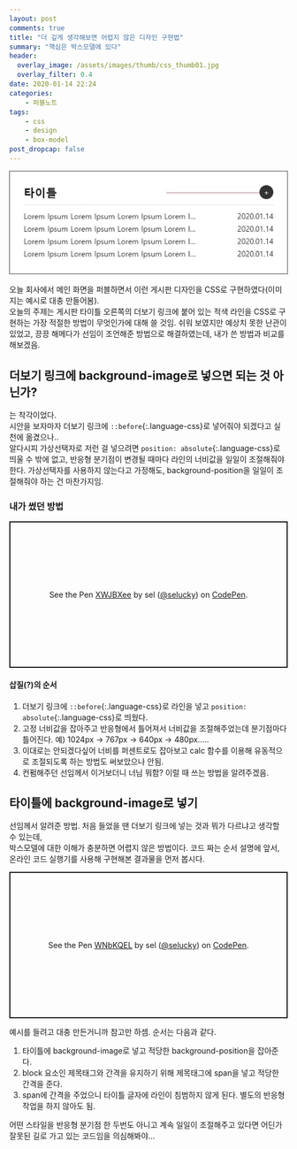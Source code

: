 ```yaml
---
layout: post
comments: true
title: "더 깊게 생각해보면 어렵지 않은 디자인 구현법"
summary: "핵심은 박스모델에 있다"
header:
  overlay_image: /assets/images/thumb/css_thumb01.jpg
  overlay_filter: 0.4
date: 2020-01-14 22:24
categories:
    - 퍼블노트
tags:
    - css
    - design
    - box-model
post_dropcap: false
---
```


![디자인 예시](/assets/images/post/css-line_img01.jpg)

오늘 회사에서 메인 화면을 퍼블하면서 이런 게시판 디자인을 CSS로 구현하였다(이미지는 예시로 대충 만들어봄).  
오늘의 주제는 게시판 타이틀 오른쪽의 더보기 링크에 붙어 있는 적색 라인을 CSS로 구현하는 가장 적절한 방법이 무엇인가에 대해 쓸 것임. 쉬워 보였지만 예상치 못한 난관이 있었고, 끙끙 해메다가 선임이 조언해준 방법으로 해결하였는데, 내가 쓴 방법과 비교를 해보겠음.

## 더보기 링크에 background-image로 넣으면 되는 것 아닌가?

는 착각이었다.  
시안을 보자마자 더보기 링크에 ```::before```{:.language-css}로 넣어줘야 되겠다고 실천에 옮겼으나..  
알다시피 가상선택자로 저런 걸 넣으려면 ```position: absolute```{:.language-css}로 띄울 수 밖에 없고, 반응형 분기점이 변경될 때마다 라인의 너비값을 일일이 조절해줘야 한다. 가상선택자를 사용하지 않는다고 가정해도, background-position을 일일이 조절해줘야 하는 건 마찬가지임.

### 내가 썼던 방법

<p class="codepen" data-height="265" data-theme-id="default" data-default-tab="css,result" data-user="selucky" data-slug-hash="XWJBXee" style="height: 265px; box-sizing: border-box; display: flex; align-items: center; justify-content: center; border: 2px solid; margin: 1em 0; padding: 1em;" data-pen-title="XWJBXee">
  <span>See the Pen <a href="https://codepen.io/selucky/pen/XWJBXee">
  XWJBXee</a> by sel (<a href="https://codepen.io/selucky">@selucky</a>)
  on <a href="https://codepen.io">CodePen</a>.</span>
</p>
<script async src="https://static.codepen.io/assets/embed/ei.js"></script>

#### 삽질(?)의 순서

1. 더보기 링크에 ```::before```{:.language-css}로 라인을 넣고 ```position: absolute```{:.language-css}로 띄웠다.
2. 고정 너비값을 잡아주고 반응형에서 틀어져서 너비값을 조절해주었는데 분기점마다 틀어진다. 예) 1024px &rarr; 767px &rarr; 640px &rarr; 480px.....
3. 이대로는 안되겠다싶어 너비를 퍼센트로도 잡아보고 calc 함수를 이용해 유동적으로 조절되도록 하는 방법도 써보았으나 안됨.
4. 컨펌해주던 선임께서 이거보더니 너님 뭐함? 이럴 때 쓰는 방법을 알려주겠음.

## 타이틀에 background-image로 넣기

선임께서 알려준 방법. 처음 들었을 땐 더보기 링크에 넣는 것과 뭐가 다르냐고 생각할 수 있는데,  
박스모델에 대한 이해가 충분하면 어렵지 않은 방법이다. 코드 짜는 순서 설명에 앞서, 온라인 코드 실행기를 사용해 구현해본 결과물을 먼저 봅시다.

<p class="codepen" data-height="265" data-theme-id="default" data-default-tab="css,result" data-user="selucky" data-slug-hash="WNbKQEL" style="height: 265px; box-sizing: border-box; display: flex; align-items: center; justify-content: center; border: 2px solid; margin: 1em 0; padding: 1em;" data-pen-title="WNbKQEL">
  <span>See the Pen <a href="https://codepen.io/selucky/pen/WNbKQEL">
  WNbKQEL</a> by sel (<a href="https://codepen.io/selucky">@selucky</a>)
  on <a href="https://codepen.io">CodePen</a>.</span>
</p>
<script async src="https://static.codepen.io/assets/embed/ei.js"></script>

예시를 들려고 대충 만든거니까 참고만 하셈. 순서는 다음과 같다.

1. 타이틀에 background-image로 넣고 적당한 background-position을 잡아준다.
2. block 요소인 제목태그와 간격을 유지하기 위해 제목태그에 span을 넣고 적당한 간격을 준다.
3. span에 간격을 주었으니 타이틀 글자에 라인이 침범하지 않게 된다. 별도의 반응형 작업을 하지 않아도 됨.

어떤 스타일을 반응형 분기점 한 두번도 아니고 계속 일일이 조절해주고 있다면 어딘가 잘못된 길로 가고 있는 코드임을 의심해봐야...